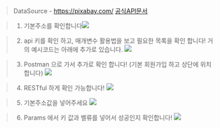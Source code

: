 > DataSource -  https://pixabay.com/
>[공식API문서](https://pixabay.com/api/docs/#api_support)

>1) 기본주소를 확인합니다![](https://velog.velcdn.com/images/hee462/post/7ffe528c-8b47-4e8e-a9f3-547a6bfd4bc3/image.png)

> 2) api 키를 확인 하고, 매개변수 활용법을 보고 필요한 목록을 확인 합니다! 거의 예시코드는 아래에 추가로 있습니다.
![](https://velog.velcdn.com/images/hee462/post/20c56669-7adc-4ec3-96b4-5da8e0868db7/image.png)

> 3) Postman 으로 가서 추가로 확인 합니다!
(기본 회원가입 하고 상단에 위치합니다)
![](https://velog.velcdn.com/images/hee462/post/af39485c-abf8-44a9-8803-8f4d0e74e3bb/image.png)

> 4) RESTful 하게 확인 가능합니다! 
![](https://velog.velcdn.com/images/hee462/post/2c3d68d1-166d-43f1-a348-0d5ef1399374/image.png)

> 5) 기본주소값을 넣어주세요
![](https://velog.velcdn.com/images/hee462/post/ae860a00-99cf-493f-9560-5dd6a7f10f86/image.png)

> 6) Params 에서 키 값과 벨류를 넣어서 성공인지 확인합니다!
![](https://velog.velcdn.com/images/hee462/post/86f0c0bf-a959-4c86-b538-05d08591f6b9/image.png)

